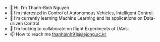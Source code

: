 - 👋 Hi, I’m Thanh-Binh Nguyen
- 👀 I’m interested in Control of Autonomous Vehicles, Intelligent Control.
- 🌱 I’m currently learning Machine Learning and its applications on Data-driven Control
- 💞️ I’m looking to collaborate on flight Experiments of UAVs.
- 📫 How to reach me thanhbinh91@sejong.ac.kr

<!---
thanhbinh91/thanhbinh91 is a ✨ special ✨ repository because its `README.md` (this file) appears on your GitHub profile.
You can click the Preview link to take a look at your changes.
--->
